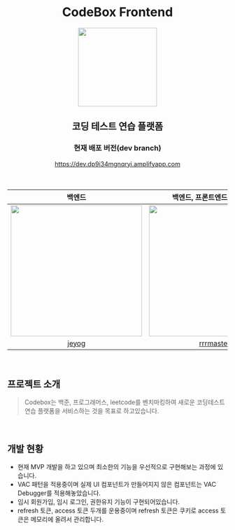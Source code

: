 <div align="center">
    <h1>CodeBox Frontend</h1>   
    <img src="https://user-images.githubusercontent.com/33706043/220110976-5e132e3e-4659-4070-b317-76a17c3ca756.png" width="180px"/>
    <br/>
    <h2>코딩 테스트 연습 플랫폼</h2>
    <h3>현재 배포 버전(dev branch)</h3>
    <div>
    <a href="https://dev.dp9i34mgnqryi.amplifyapp.com/">https://dev.dp9i34mgnqryi.amplifyapp.com</a>
    </div>
</div>
<br/>
<br/>

|                        백엔드                         |               백엔드, 프론트엔드, 채점서버                |                        프론트엔드                        |
| :---------------------------------------------------: | :-------------------------------------------------------: | :------------------------------------------------------: |
| <img src="https://github.com/jeyog.png" width="300"/> | <img src="https://github.com/rrrmaster.png" width="300"/> | <img src="https://github.com/je0ngyun.png" width="300"/> |
|           [jeyog](https://github.com/jeyog)           |         [rrrmaster](https://github.com/rrrmaster)         |         [je0ngyun](https://github.com/je0ngyun)          |

<br/>

## 프로젝트 소개

> Codebox는 백준, 프로그래머스, leetcode를 벤치마킹하여 새로운 코딩테스트 연습 플랫폼을 서비스하는 것을 목표로 하고있습니다.

<br/>

## 개발 현황

- 현재 MVP 개발을 하고 있으며 최소한의 기능을 우선적으로 구현해보는 과정에 있습니다.
- VAC 패턴을 적용중이며 실제 UI 컴포넌트가 만들어지지 않은 컴포넌트는 VAC Debugger를 적용해놓았습니다.
- 임시 회원가입, 임시 로그인, 권한유지 기능이 구현되어있습니다.
- refresh 토큰, access 토큰 두개를 운용중이며 refresh 토큰은 쿠키로 access 토큰은 메모리에 올려서 관리합니다.
